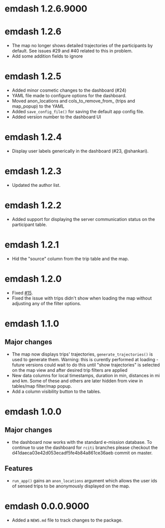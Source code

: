 <!-- NEWS.md is maintained by https://cynkra.github.io/fledge, do not edit -->

# emdash 1.2.6.9000

# emdash 1.2.6

- The map no longer shows detailed trajectories of the participants by default. See issues #29 and #40 related to this in problem.
- Add some addition fields to ignore

# emdash 1.2.5

- Added minor cosmetic changes to the dashboard (#24)
- YAML file made to configure options for the dashboard.
- Moved anon_locations and cols_to_remove_from_ (trips and map_popup) to the YAML
- Added `save_config_file()` for saving the default app config file.
- Added version number to the dashboard UI

# emdash 1.2.4

- Display user labels generically in the dashboard (#23, @shankari).

# emdash 1.2.3

- Updated the author list.

# emdash 1.2.2

- Added support for displaying the server communication status on the participant table.

# emdash 1.2.1

-  Hid the "source" column from the trip table and the map. 

# emdash 1.2.0

- Fixed [#15](https://github.com/asiripanich/emdash/issues/15).
- Fixed the issue with trips didn't show when loading the map without adjusting any of the filter options.

# emdash 1.1.0

## Major changes

- The map now displays trips' trajectories, `generate_trajectories()` is used to generate them. Warning: this is curently performed at loading - future versions could wait to do this until "show trajectories" is selected on the map view and after desired trip filters are applied
- New data columns for local timestamps, duration in min, distances in mi and km. Some of these and others are later hidden from view in tables/map filter/map popup.
- Add a column visibility button to the tables.

# emdash 1.0.0

## Major changes

- the dashboard now works with the standard e-mission database. To continue to use the dashboard for `rciti` branches please checkout the d41daeca03e42d053ecadf5fe4b84a861ce36aeb commit on master.

## Features

- `run_app()` gains an `anon_locations` argument which allows the user ids of sensed trips to be anonymously displayed on the map.

# emdash 0.0.0.9000

* Added a `NEWS.md` file to track changes to the package.
